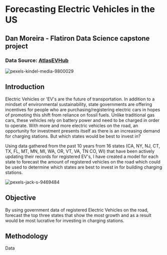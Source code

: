 # Forecasting Electric Vehicles in the US
## Dan Moreira - Flatiron Data Science capstone project





### Data Source: [AtlasEVHub](https://www.atlasevhub.com/materials/state-ev-registration-data/#data)


![pexels-kindel-media-9800029](https://user-images.githubusercontent.com/103558721/200761713-fe8c330f-82f8-43a4-b0c3-96240e0136bd.jpg)

## Introduction


Electric Vehicles or 'EV's are the future of transportation. In addition to a mindset of environmental sustainability, state governments are offering incentives for people who are purchasing/registering electric cars in hopes of promoting this shift from reliance on fossil fuels. 
Unlike traditional gas cars, these vehicles rely on battery power and need to be charged in order to operate. 
With more and more electric vehicles on the road, an opportunity for investment presents itself as there is an increasing demand for charging stations. But which states would be best to invest in?

Using data gathered from the past 10 years from 16 states (CA, NY, NJ, CT, TX, FL, MT, MN, MI, WA, OR, VT, VA, TN CO, WI) that have been actively updating their records for registered EV's, I have created a model for each state to forecast the amount of registered vehicles on the road which could be used to determine which states are best to invest in for building charging stations. 

![pexels-jack-s-9469484](https://user-images.githubusercontent.com/103558721/200761647-73522609-3450-43a1-bc56-66a1368d2316.jpg)


## Objective

By using government data of registered Electric Vehicles on the road, forecast the top three states that show the most growth and as a result would be most lucrative for investing in charging stations. 


## Methodology 

Data 
